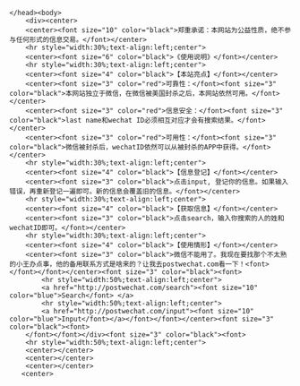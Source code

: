 

    </head><body>
        <div><center>
		<center><font size="10" color="black">郑重承诺：本网站为公益性质，绝不参与任何形式的信息交易。</font></center>
		<hr style="width:30%;text-align:left;center">
		<center><font size="6" color="black">《使用说明》</font></center>
		<hr style="width:30%;text-align:left;center">
		<center><font size="4" color="black">【本站亮点】</font></center>
		<center><font size="3" color="red">可靠性：</font><font size="3" color="black">本网站独立于微信，在微信被美国封杀之后，本网站依然可用。</font></center>
		<center><font size="3" color="red">信息安全：</font><font size="3" color="black">last name和wechat ID必须相互对应才会有搜索结果。</font></center>
		<center><font size="3" color="red">可用性：</font><font size="3" color="black">微信被封杀后，wechatID依然可以从被封杀的APP中获得。</font></center>
		<hr style="width:30%;text-align:left;center">
		<center><font size="4" color="black">【信息登记】</font></center>
		<center><font size="3" color="black">点击input, 登记你的信息。如果输入错误，再重新登记一遍即可。新的信息会覆盖旧的信息。</font></center>
		<hr style="width:30%;text-align:left;center">
		<center><font size="4" color="black">【获取信息】</font></center>
		<center><font size="3" color="black">点击search，输入你搜索的人的姓和wechatID即可。</font></center>
		<hr style="width:30%;text-align:left;center">
		<center><font size="4" color="black">【使用情形】</font></center>
		<center><font size="3" color="black">微信不能用了。我现在要找那个不太熟的小王办点事，他的备用联系方式是啥来的？让我去postwechat.com看一下！<font></font></font></center><font size="3" color="black"><font>
		    <hr style="width:50%;text-align:left;center">
            <a href="http://postwechat.com/search"><font size="10" color="blue">Search</font> </a> 
            <hr style="width:50%;text-align:left;center">
            <a href="http://postwechat.com/input"><font size="10" color="blue">Input</font></a></font></font></center><font size="3" color="black"><font>
        </font></font></div><font size="3" color="black"><font>
        <hr style="width:50%;text-align:left;center">
        <center></center>
        <center></center>
        <center></center>
       <center> 


